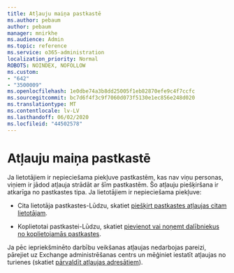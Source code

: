 ```yaml
---
title: Atļauju maiņa pastkastē
ms.author: pebaum
author: pebaum
manager: mnirkhe
ms.audience: Admin
ms.topic: reference
ms.service: o365-administration
localization_priority: Normal
ROBOTS: NOINDEX, NOFOLLOW
ms.custom:
- "642"
- "3500009"
ms.openlocfilehash: 1e0dbe74a3b8dd25005f1eb82870efe9c4f7ccfc
ms.sourcegitcommit: bc7d6f4f3c9f7060d073f5130e1ec856e248d020
ms.translationtype: MT
ms.contentlocale: lv-LV
ms.lasthandoff: 06/02/2020
ms.locfileid: "44502578"
---
```

# <a name="changing-permissions-on-a-mailbox"></a>Atļauju maiņa pastkastē

Ja lietotājiem ir nepieciešama piekļuve pastkastēm, kas nav viņu personas, viņiem ir jādod atļauja strādāt ar šīm pastkastēm. Šo atļauju piešķiršana ir atkarīga no pastkastes tipa. Ja lietotājiem ir nepieciešama piekļuve:
  
- Cita lietotāja pastkastes-Lūdzu, skatiet [piešķirt pastkastes atļaujas citam lietotājam](https://docs.microsoft.com/microsoft-365/admin/add-users/give-mailbox-permissions-to-another-user).
    
- Koplietotai pastkastei-Lūdzu, skatiet [pievienot vai noņemt dalībniekus no koplietojamās pastkastes](https://support.office.com/article/add-or-remove-members-from-a-shared-mailbox-a1cd0ae0-216c-4dc1-8171-bfacfbd4c1a7).
    
Ja pēc iepriekšminēto darbību veikšanas atļaujas nedarbojas pareizi, pārejiet uz Exchange administrēšanas centrs un mēģiniet iestatīt atļaujas no turienes (skatiet [pārvaldīt atļaujas adresātiem](https://technet.microsoft.com/library/jj919240%28v=exchg.150%29.aspx)).
  

